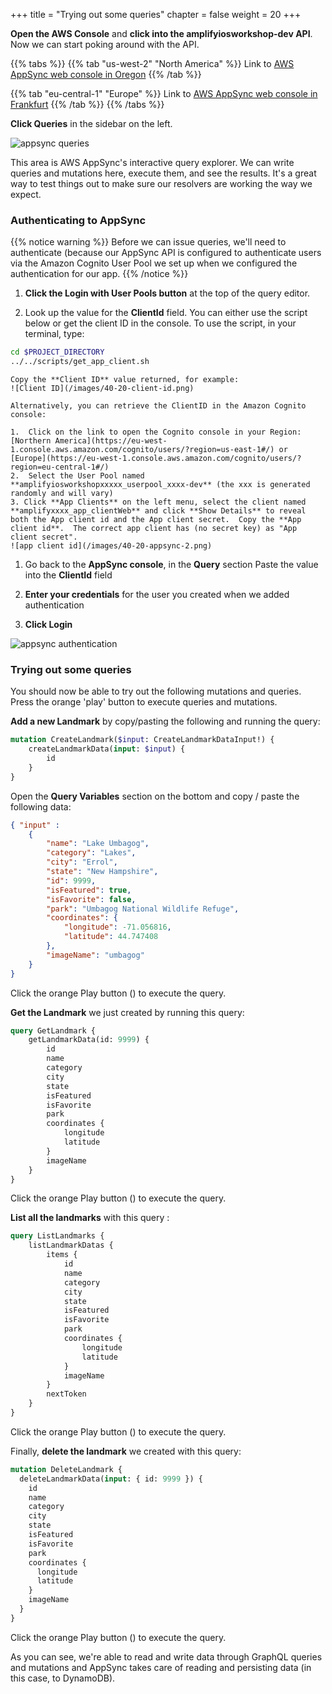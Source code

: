 +++
title = "Trying out some queries"
chapter = false
weight = 20
+++


**Open the AWS Console** and **click into the amplifyiosworkshop-dev API**. Now we can start poking around with the API.

{{% tabs %}}
{{% tab "us-west-2" "North America" %}}
Link to [AWS AppSync web console in Oregon](https://console.aws.amazon.com/appsync/home?region=us-west-2#/apis)
{{% /tab %}}

{{% tab  "eu-central-1"  "Europe" %}}
Link to [AWS AppSync web console in Frankfurt](https://console.aws.amazon.com/appsync/home?region=eu-central-1#/apis)
{{% /tab %}}
{{% /tabs %}}

**Click Queries** in the sidebar on the left.

![appsync queries](/images/40-20-appsync-1.png)

This area is AWS AppSync's interactive query explorer. We can write queries and mutations here, execute them, and see the results. It's a great way to test things out to make sure our resolvers are working the way we expect.

### Authenticating to AppSync

{{% notice warning %}}
Before we can issue queries, we'll need to authenticate (because our AppSync API is configured to authenticate users via the Amazon Cognito User Pool we set up when we configured the authentication for our app.
{{% /notice %}}

1. **Click the Login with User Pools button** at the top of the query editor.

1. Look up the value for the **ClientId** field.  You can either use the script below or get the client ID in the console. To use the script, in your terminal, type:

```bash
cd $PROJECT_DIRECTORY
../../scripts/get_app_client.sh
```
    Copy the **Client ID** value returned, for example:
    ![Client ID](/images/40-20-client-id.png)

    Alternatively, you can retrieve the ClientID in the Amazon Cognito console:

    1.  Click on the link to open the Cognito console in your Region: [Northern America](https://eu-west-1.console.aws.amazon.com/cognito/users/?region=us-east-1#/) or [Europe](https://eu-west-1.console.aws.amazon.com/cognito/users/?region=eu-central-1#/)
    2.  Select the User Pool named **amplifyiosworkshopxxxxx_userpool_xxxx-dev** (the xxx is generated randomly and will vary)
    3. Click **App Clients** on the left menu, select the client named **amplifyxxxx_app_clientWeb** and click **Show Details** to reveal both the App client id and the App client secret.  Copy the **App client id**.  The correct app client has (no secret key) as "App client secret".  
    ![app client id](/images/40-20-appsync-2.png)

1. Go back to the **AppSync console**, in the **Query** section Paste the value into the **ClientId** field

1. **Enter your credentials** for the user you created when we added authentication

1. **Click Login**

![appsync authentication](/images/40-20-appsync-3.png)

### Trying out some queries

You should now be able to try out the following mutations and queries. Press the orange 'play' button to execute queries and mutations.

**Add a new Landmark** by copy/pasting the following and running the query:

```graphql
mutation CreateLandmark($input: CreateLandmarkDataInput!) {
    createLandmarkData(input: $input) {
        id
    }
}
```

Open the **Query Variables** section on the bottom and copy / paste the following data:

```json
{ "input" : 
    {
        "name": "Lake Umbagog",
        "category": "Lakes",
        "city": "Errol",
        "state": "New Hampshire",
        "id": 9999,
        "isFeatured": true,
        "isFavorite": false,
        "park": "Umbagog National Wildlife Refuge",
        "coordinates": {
            "longitude": -71.056816,
            "latitude": 44.747408
        },
        "imageName": "umbagog"
    }  
}
```

Click the orange Play button (<i class="far fa-caret-square-right" aria-hidden="true" style="background: orange; color: white;"></i>) to execute the query.


**Get the Landmark**  we just created by running this query:

```graphql
query GetLandmark {
    getLandmarkData(id: 9999) {
        id
        name
        category
        city
        state
        isFeatured
        isFavorite
        park
        coordinates {
            longitude
            latitude
        }
        imageName
    }
}
```   

Click the orange Play button (<i class="far fa-caret-square-right" aria-hidden="true" style="background: orange; color: white;"></i>) to execute the query.

**List all the landmarks** with this query :

```graphql
query ListLandmarks {
    listLandmarkDatas {
        items {
            id
            name
            category
            city
            state
            isFeatured
            isFavorite
            park
            coordinates {
                longitude
                latitude
            }
            imageName
        }
        nextToken
    }
}
```

Click the orange Play button (<i class="far fa-caret-square-right" aria-hidden="true" style="background: orange; color: white;"></i>) to execute the query.

Finally, **delete the landmark** we created with this query:

```graphql
mutation DeleteLandmark {
  deleteLandmarkData(input: { id: 9999 }) {
    id
    name
    category
    city
    state
    isFeatured
    isFavorite
    park
    coordinates {
      longitude
      latitude
    }
    imageName
  }
}
```

Click the orange Play button (<i class="far fa-caret-square-right" aria-hidden="true" style="background: orange; color: white;"></i>) to execute the query.

As you can see, we're able to read and write data through GraphQL queries and mutations and AppSync takes care of reading and persisting data (in this case, to DynamoDB).